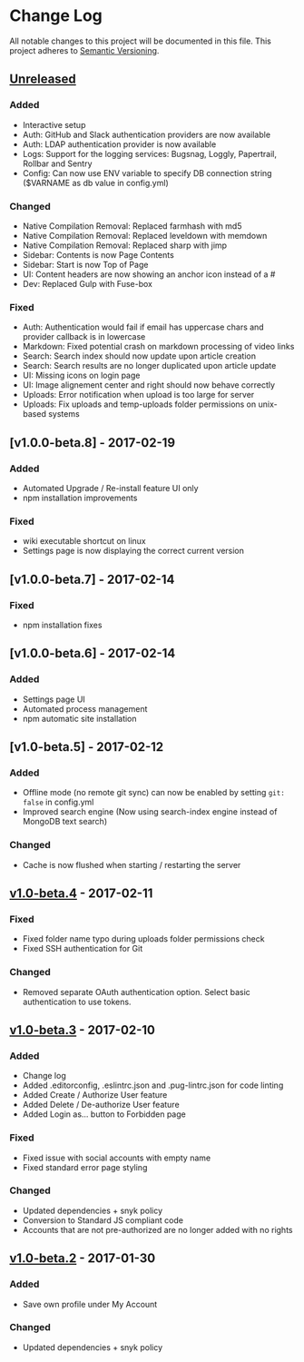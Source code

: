 # Change Log
All notable changes to this project will be documented in this file.
This project adheres to [Semantic Versioning](http://semver.org/).

## [Unreleased]
### Added
- Interactive setup
- Auth: GitHub and Slack authentication providers are now available
- Auth: LDAP authentication provider is now available
- Logs: Support for the logging services: Bugsnag, Loggly, Papertrail, Rollbar and Sentry
- Config: Can now use ENV variable to specify DB connection string ($VARNAME as db value in config.yml)

### Changed
- Native Compilation Removal: Replaced farmhash with md5
- Native Compilation Removal: Replaced leveldown with memdown
- Native Compilation Removal: Replaced sharp with jimp
- Sidebar: Contents is now Page Contents
- Sidebar: Start is now Top of Page
- UI: Content headers are now showing an anchor icon instead of a #
- Dev: Replaced Gulp with Fuse-box

### Fixed
- Auth: Authentication would fail if email has uppercase chars and provider callback is in lowercase
- Markdown: Fixed potential crash on markdown processing of video links
- Search: Search index should now update upon article creation
- Search: Search results are no longer duplicated upon article update
- UI: Missing icons on login page
- UI: Image alignement center and right should now behave correctly
- Uploads: Error notification when upload is too large for server
- Uploads: Fix uploads and temp-uploads folder permissions on unix-based systems

## [v1.0.0-beta.8] - 2017-02-19
### Added
- Automated Upgrade / Re-install feature UI only
- npm installation improvements

### Fixed
- wiki executable shortcut on linux
- Settings page is now displaying the correct current version

## [v1.0.0-beta.7] - 2017-02-14
### Fixed
- npm installation fixes

## [v1.0.0-beta.6] - 2017-02-14
### Added
- Settings page UI
- Automated process management
- npm automatic site installation

## [v1.0-beta.5] - 2017-02-12
### Added
- Offline mode (no remote git sync) can now be enabled by setting `git: false` in config.yml
- Improved search engine (Now using search-index engine instead of MongoDB text search)

### Changed
- Cache is now flushed when starting / restarting the server

## [v1.0-beta.4] - 2017-02-11
### Fixed
- Fixed folder name typo during uploads folder permissions check
- Fixed SSH authentication for Git

### Changed
- Removed separate OAuth authentication option. Select basic authentication to use tokens.

## [v1.0-beta.3] - 2017-02-10
### Added
- Change log
- Added .editorconfig, .eslintrc.json and .pug-lintrc.json for code linting
- Added Create / Authorize User feature
- Added Delete / De-authorize User feature
- Added Login as... button to Forbidden page

### Fixed
- Fixed issue with social accounts with empty name
- Fixed standard error page styling

### Changed
- Updated dependencies + snyk policy
- Conversion to Standard JS compliant code
- Accounts that are not pre-authorized are no longer added with no rights

## [v1.0-beta.2] - 2017-01-30
### Added
- Save own profile under My Account

### Changed
- Updated dependencies + snyk policy

[Unreleased]: https://github.com/Requarks/wiki/compare/v1.0-beta.4...HEAD
[v1.0-beta.4]: https://github.com/Requarks/wiki/releases/tag/v1.0-beta.4
[v1.0-beta.3]: https://github.com/Requarks/wiki/releases/tag/v1.0-beta.3
[v1.0-beta.2]: https://github.com/Requarks/wiki/releases/tag/v1.0-beta.2
